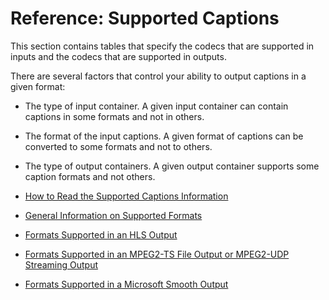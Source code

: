 # Reference: Supported Captions<a name="supported-captions"></a>

This section contains tables that specify the codecs that are supported in inputs and the codecs that are supported in outputs\.

There are several factors that control your ability to output captions in a given format: 

+ The type of input container\. A given input container can contain captions in some formats and not in others\.

+ The format of the input captions\. A given format of captions can be converted to some formats and not to others\.

+ The type of output containers\. A given output container supports some caption formats and not others\. 


+ [How to Read the Supported Captions Information](how-to-read-the-support-information.md)
+ [General Information on Supported Formats](general-information-supported-formats.md)
+ [Formats Supported in an HLS Output](supported-formats-hls-output.md)
+ [Formats Supported in an MPEG2\-TS File Output or MPEG2\-UDP Streaming Output](supported-formats-ts-output.md)
+ [Formats Supported in a Microsoft Smooth Output](supported-formats-smooth-output.md)